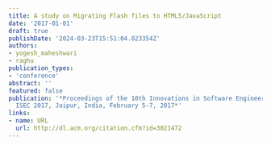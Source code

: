 ```yaml
---
title: A study on Migrating Flash files to HTML5/JavaScript
date: '2017-01-01'
draft: true
publishDate: '2024-03-23T15:51:04.023354Z'
authors:
- yogesh_maheshwari
- raghu
publication_types:
- 'conference'
abstract: ''
featured: false
publication: '*Proceedings of the 10th Innovations in Software Engineering Conference,
  ISEC 2017, Jaipur, India, February 5-7, 2017*'
links:
- name: URL
  url: http://dl.acm.org/citation.cfm?id=3021472
---
```


